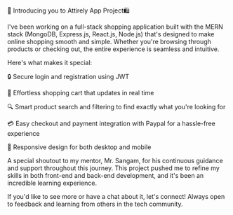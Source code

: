🌟 Introducing you to Attirely App Project🛍️

I've been working on a full-stack shopping application built with the MERN stack (MongoDB, Express.js, React.js, Node.js) that's designed to make online shopping smooth and simple. Whether you're browsing through products or checking out, the entire experience is seamless and intuitive.

Here's what makes it special:

🔒 Secure login and registration using JWT

🛒 Effortless shopping cart that updates in real time

🔍 Smart product search and filtering to find exactly what you're looking for

💳 Easy checkout and payment integration with Paypal for a hassle-free experience

📱 Responsive design for both desktop and mobile

A special shoutout to my mentor, Mr. Sangam, for his continuous guidance and support throughout this journey. This project pushed me to refine my skills in both front-end and back-end development, and it's been an incredible learning experience.

If you'd like to see more or have a chat about it, let's connect! Always open to feedback and learning from others in the tech community.
